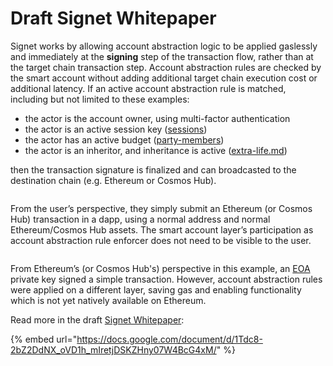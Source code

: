 # Draft Signet Whitepaper

Signet works by allowing account abstraction logic to be applied gaslessly and immediately at the **signing** step of the transaction flow, rather than at the target chain transaction step. Account abstraction rules are checked by the smart account without adding additional target chain execution cost or additional latency. If an active account abstraction rule is matched, including but not limited to these examples:

* the actor is the account owner, using multi-factor authentication
* the actor is an active session key ([sessions](../sessions/ "mention"))
* the actor has an active budget ([party-members](../party-members/ "mention"))
* the actor is an inheritor, and inheritance is active ([extra-life.md](../extra-life.md "mention"))

then the transaction signature is finalized and can broadcasted to the destination chain (e.g. Ethereum or Cosmos Hub).

<figure><img src="../../../.gitbook/assets/Screenshot 2024-03-31 at 5.01.01 PM.png" alt=""><figcaption></figcaption></figure>

From the user’s perspective, they simply submit an Ethereum (or Cosmos Hub) transaction in a dapp, using a normal address and normal Ethereum/Cosmos Hub assets. The smart account layer’s participation as account abstraction rule enforcer does not need to be visible to the user.

<figure><img src="../../../.gitbook/assets/Screenshot 2024-03-31 at 5.01.41 PM.png" alt=""><figcaption></figcaption></figure>

From Ethereum’s (or Cosmos Hub's) perspective in this example, an [EOA](../../../glossary.md#eoa) private key signed a simple transaction. However, account abstraction rules were applied on a different layer, saving gas and enabling functionality which is not yet natively available on Ethereum.

Read more in the draft [Signet Whitepaper](https://docs.google.com/document/d/1Tdc8-2bZ2DdNX\_oVD1h\_mIretjDSKZHny07W4BcG4xM/):

{% embed url="https://docs.google.com/document/d/1Tdc8-2bZ2DdNX_oVD1h_mIretjDSKZHny07W4BcG4xM/" %}

